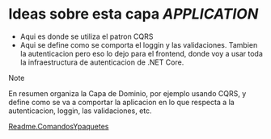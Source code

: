 # Ideas sobre esta capa *APPLICATION*

- Aqui es donde se utiliza el patron CQRS
- Aqui se define como se comporta el loggin y las validaciones. Tambien la autenticacion pero eso lo
dejo para el frontend, donde voy a usar toda la infraestructura de autenticacion de .NET Core.

>[!NOTE]
> En resumen organiza la Capa de Dominio, por ejemplo usando CQRS,
y define como se va a comportar la aplicacion en lo que respecta a la autenticacion,
loggin, las validaciones, etc.

[Readme.ComandosYpaquetes](Readme.ComandosYpaquetes.md)

